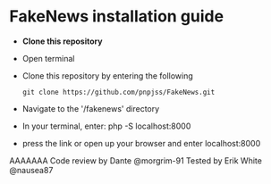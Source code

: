 # FakeNews installation guide

-   **Clone this repository**

*   Open terminal
*   Clone this repository by entering the following

    `git clone https://github.com/pnpjss/FakeNews.git`

*   Navigate to the '/fakenews' directory
*   In your terminal, enter: php -S localhost:8000
*   press the link or open up your browser and enter localhost:8000

AAAAAAA
Code review by Dante @morgrim-91
Tested by Erik White @nausea87
